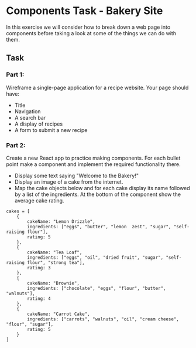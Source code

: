 # Components Task - Bakery Site

In this exercise we will consider how to break down a web page into components before taking a look at some of the things we can do with them.


## Task

### Part 1:

Wireframe a single-page application for a recipe website. Your page should have:

- Title
- Navigation
- A search bar
- A display of recipes
- A form to submit a new recipe

### Part 2:

Create a new React app to practice making components. For each bullet point make a component and implement the required functionality there.

- Display some text saying "Welcome to the Bakery!"
- Display an image of a cake from the internet.
- Map the cake objects below and for each cake display its name followed by a list of the ingredients. At the bottom of the component show the average cake rating.

```
cakes = [
    {
        cakeName: "Lemon Drizzle",
        ingredients: ["eggs", "butter", "lemon  zest", "sugar", "self-raising flour"],
        rating: 5
    },
    {
        cakeName: "Tea Loaf",
        ingredients: ["eggs", "oil", "dried fruit", "sugar", "self-raising flour", "strong tea"],
        rating: 3
    },
    {
        cakeName: "Brownie",
        ingredients: ["chocolate", "eggs", "flour", "butter", "walnuts"],
        rating: 4
    },
    {
        cakeName: "Carrot Cake",
        ingredients: ["carrots", "walnuts", "oil", "cream cheese", "flour", "sugar"],
        rating: 5
    }
]
```
